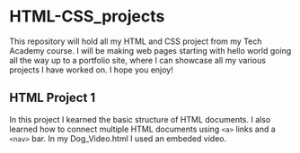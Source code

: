 # HTML-CSS_projects

This repository will hold all my HTML and CSS project from my Tech Academy course. I will be making web pages starting with hello world going all the way up to a portfolio site, where I can showcase all my various projects I have worked on. I hope you enjoy!

## HTML Project 1

In this project I kearned the basic structure of HTML documents. I also learned how to connect multiple HTML documents using `<a>` links and a `<nav>` bar. In my [](url)Dog_Video.html I used an embeded video. 
